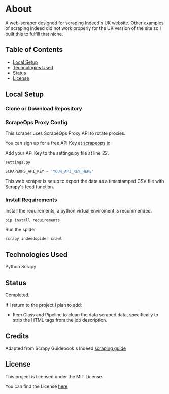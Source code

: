 # About

  

A web-scraper designed for scraping Indeed's UK website. Other examples of scraping indeed did not work properly for the UK version of the site so I built this to fulfill that niche.

## Table of Contents

- [Local Setup](#local-setup)
- [Technologies Used](#technologies-used)
- [Status](#status)
- [License](#license)

## Local Setup

### Clone or Download Repository

### ScrapeOps Proxy Config

This scraper uses ScrapeOps Proxy API to rotate proxies.

You can sign up for a free API Key at [scrapeops.io](https://scrapeops.io/app/proxy)

Add your API Key to the settings.py file at line 22.

```python
settings.py

SCRAPEOPS_API_KEY = 'YOUR_API_KEY_HERE'
```

This web scraper is setup to export the data as a timestamped CSV file with Scrapy's feed function. 

### Install Requirements

Install the requirements, a python virtual enviroment is recommended.

  

`pip install requirements`

  

Run the spider

  

`scrapy indeedspider crawl`

  

## Technologies Used

Python
Scrapy
  

## Status

Completed.

If I return to the project I plan to add:
- Item Class and Pipeline to clean the data scraped data, specifically to strip the HTML tags from the job description.
## Credits

Adapted from Scrapy Guidebook's Indeed [scraping guide](https://thepythonscrapyplaybook.com/python-scrapy-indeed-scraper/#bypassing-indeeds-anti-bot-protection)

## License
This project is licensed under the MIT License.

You can find the License [here](LICENSE.md)